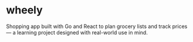 # wheely
Shopping app built with Go and React to plan grocery lists and track prices — a learning project designed with real-world use in mind.
